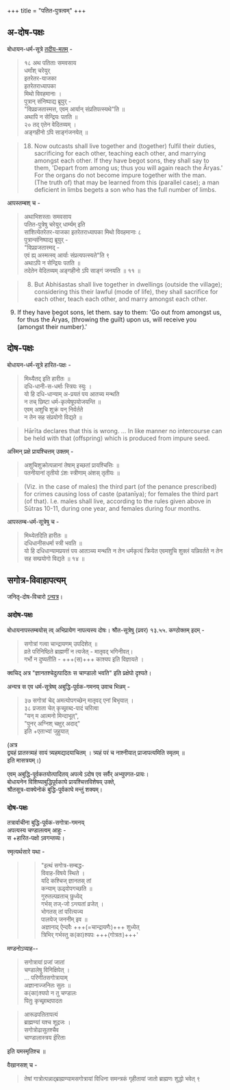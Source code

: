 +++
title = "पतित-पुत्रत्वम्"
+++

## अ-दोष-पक्षः
बोधायन-धर्म-सूत्रे [तदीय-मतम्](/vedAH_yajuH/taittirIyam/sUtram/baudhAyanaH/dharma-sUtram/sarva-prastutiH/02/02) -

> १८  अथ पतिताः समवसाय  
धर्मांश् चरेयुर्  
इतरेतर-याजका  
इतरेतराध्यापका  
मिथो विवहमानाः ।  
पुत्रान् संनिष्पाद्य ब्रूयुर् -  
"विप्रव्रजतास्मत्त, एवम् आर्यान् संप्रतिपत्स्यथे"ति ॥  
अथापि न सेन्द्रियः पतति ॥  
२०  तद् एतेन वेदितव्यम् ।  
अङ्गहीनो ऽपि साङ्गंजनयेत् ॥  

> 18. Now outcasts shall live together and (together) fulfil their duties, sacrificing for each other, teaching each other, and marrying amongst each other. If they have begot sons, they shall say to them, 'Depart from among us; thus you will again reach the Āryas.'  
For the organs do not become impure together with the man.  
(The truth of) that may be learned from this (parallel case); a man deficient in limbs begets a son who has the full number of limbs.


आपस्तम्बश् च - 

> अथाभिशस्ताः समवसाय  
पतित-पुत्रेषु चरेयुर् धार्म्यम् इति  
सांशित्येतरेतर-याजका इतरेतराध्यापका मिथो विवहमानाः ८  
पुत्रान्संनिष्पाद्य ब्रूयुर् -  
"विप्रव्रजतास्मद् -  
एवं ह्य् अस्मत्स्व् आर्याः संप्रत्यपत्स्यते"ति ९  
अथाऽपि न सेन्द्रियः पतति ॥  
तदेतेन वेदितव्यम् अङ्गहीनो ऽपि साङ्गं जनयति ॥ ११ ॥  

> 8. But Abhiśastas shall live together in dwellings (outside the village); considering this their lawful (mode of life), they shall sacrifice for each other, teach each other, and marry amongst each other.  
9. If they have begot sons, let them. say to them: 'Go out from amongst us, for thus the Āryas, (throwing the guilt) upon us, will receive you (amongst their number).' 



## दोष-पक्षः
बोधायन-धर्म-सूत्रे हारित-पक्षः - 

> मिथ्यैतद् इति हारीतः ॥  
दधि-धानी-स-धर्माः स्त्रियः स्युः ।  
यो हि दधि-धान्याम् अ-प्रयतं पय आतच्य मन्थति  
न तच् छिष्टा धर्म-कृत्येषूपयोजयन्ति ॥  
एवम् अशुचि शुक्रं यन् निर्वर्तते  
न तेन सह संप्रयोगो विद्यते ॥

> Hārīta declares that this is wrong. … In like manner no intercourse can be held with that (offspring) which is produced from impure seed.

अस्मिन् प्रक्षे प्रायश्चित्तम् उक्तम् - 

> अशुचिशुक्रोत्पन्नानां तेषाम् इच्छतां प्रायश्चित्तिः ॥  
पतनीयानां तृतीयो ऽंशः स्त्रीणाम् अंशस् तृतीयः ॥

> (Viz. in the case of males) the third part (of the penance prescribed) for crimes causing loss of caste (patanīya); for females the third part (of that). I.e. males shall live, according to the rules given above in Sūtras 10-11, during one year, and females during four months.

आपस्तम्ब-धर्म-सूत्रेषु च - 

> मिथ्येतदिति हारीतः ॥  
दधिधानीसधर्मा स्त्री भवति ॥  
यो हि दधिधान्यामप्रयत्तं पय आतञ्च्य मन्थति न तेन धर्मकृत्यं क्रियेत एवमशुचि शुक्लं यन्निवर्तते न तेन सह सम्प्रयोगो विद्यते ॥ १४ ॥  

## सगोत्र-विवाहापत्यम्
जनितृ-दोष-विचारो [ऽन्यत्र](/kalpAntaram/dharmaH/vishvAsaH/visheSha-dharmaH/Ashrama/vivAhaH/inbreeding)। 

### अदोष-पक्षः
बोधायनापस्तम्बयोस् त्व् अभिप्रायेण नापत्यस्य दोषः। 
श्रौत-सूत्रेषु (प्रवर) १३.५५. कण्ठोक्तम् इदम् - 

> सगोत्रां गत्वा चान्द्रायणम् उपदिशेत् ॥  
व्रते परिनिष्ठिते ब्राह्मणीं न त्यजेत् - मातृवद् भगिनीवत्।  
गर्भो न दुष्यतीति - +++(स)+++ काश्यप इति विज्ञायते ।  

क्वचिद् अत्र "ज्ञानतश्चेदुत्पादितः स चाण्डालो भवति" इति प्रक्षेपो दृश्यते। 

अन्यत्र स एव धर्म-सूत्रेष्व् अबुद्धि-पूर्वक-गमनय् उवाच भिन्नम् - 

> ३७  सगोत्रां चेद् अमत्योपगच्छेन् मातृवद् एनां बिभृयात् ।  
३८  प्रजाता चेत् कृच्छ्राब्द-पादं चरित्वा  
"यन् म आत्मनो मिन्दाभूत्",  
"पुनर् अग्निश् चक्षुर् अदाद्"  
इति +एताभ्यां जुहुयात् 

(अत्र  
द्व्यहं प्रातस्त्र्यहं सायं त्र्यहमद्यादयाचितम् । त्र्यहं परं च नाश्नीयात् प्राजापत्यमिति स्मृतम् ॥  
इति मासत्रयम्।)

एवम् अबुद्धि-पूर्वकतयोत्पादितय् अपत्ये ऽदोष एव सर्वैर् अभ्युपगत-प्रायः।  
बोधायनेन विशिष्याबुद्धिपूर्वकाघे प्रायश्चित्तविशेषय् उक्ते,  
श्रौतसूत्र-वाक्येनोकं बुद्धि-पूर्वकाघे मन्तुं शक्यम्।  

### दोष-पक्षः
तत्रार्वाचीना बुद्धि-पूर्वक-सगोत्रा-गमनय्  
अपत्यस्य चण्डालत्वम् आहुः -  
स +हारित-पक्षो ऽवगन्तव्यः।  

स्मृत्यर्थसारे यथा -

> > "इत्थं सगोत्र-सम्बद्ध-  
विवाह-विषये स्थिते ।  
यदि कश्चिज् ज्ञानतस् तां  
कन्याम् ऊढ्वोपगच्छति ॥  
गुरुतल्पव्रताच् छुध्येद्  
गर्भस् तज्-जो ऽन्त्यतां व्रजेत् ।  
भोगतस् तां परित्यज्य  
पालयेज् जननीम् इव ॥  
अज्ञानाद् ऐन्दवैः +++(=चान्द्रायणैः)+++ शुध्येत्  
त्रिभिर् गर्भस्तु क(का)श्यपः +++(गोत्रतः)+++' 

मण्डनोऽप्याह--

> सगोत्रायां प्रजां जातां  
चण्डालेषु विनिक्षिपेत् ।  
… परिणीतसगोत्रायाम्  
अज्ञानाज्जनितः सुतः ॥  
क(का)श्यपो न तु चण्डालः  
पितुः कृच्छ्राब्दपादतः

> आरूढपतितापत्यं  
ब्राह्मण्यां यश्च शूद्रजः ।  
सगोत्रोढासुतश्चैव  
चाण्डालास्त्रय ईरिताः

इति यमस्मृतिश्च ॥


वैखानसश् च - 

> तेषां गात्रोत्पन्नाद्ब्राह्मण्यामसगोत्रायां विधिना समन्त्रकं
गृहीतायां जातो ब्राह्मणः शुद्धो भवेत् ९

